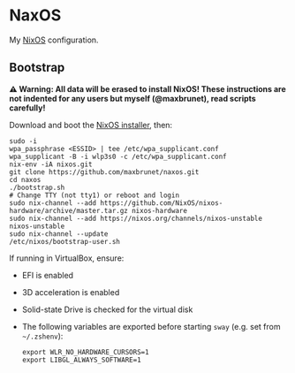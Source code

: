 # NaxOS

My [NixOS](https://nixos.org) configuration.

## Bootstrap

**⚠️ Warning: All data will be erased to install NixOS! These instructions are not indented for any users but myself (@maxbrunet), read scripts carefully!**

Download and boot the [NixOS installer](https://nixos.org/download.html#nixos-iso), then:

```shell
sudo -i
wpa_passphrase <ESSID> | tee /etc/wpa_supplicant.conf
wpa_supplicant -B -i wlp3s0 -c /etc/wpa_supplicant.conf
nix-env -iA nixos.git
git clone https://github.com/maxbrunet/naxos.git
cd naxos
./bootstrap.sh
# Change TTY (not tty1) or reboot and login
sudo nix-channel --add https://github.com/NixOS/nixos-hardware/archive/master.tar.gz nixos-hardware
sudo nix-channel --add https://nixos.org/channels/nixos-unstable nixos-unstable
sudo nix-channel --update
/etc/nixos/bootstrap-user.sh
```

If running in VirtualBox, ensure:

* EFI is enabled
* 3D acceleration is enabled
* Solid-state Drive is checked for the virtual disk
* The following variables are exported before starting `sway` (e.g. set from `~/.zshenv`):

  ```shell
  export WLR_NO_HARDWARE_CURSORS=1
  export LIBGL_ALWAYS_SOFTWARE=1
  ```
